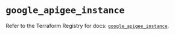 # `google_apigee_instance`

Refer to the Terraform Registry for docs: [`google_apigee_instance`](https://registry.terraform.io/providers/hashicorp/google/5.34.0/docs/resources/apigee_instance).
